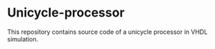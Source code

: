 # Unicycle-processor

This  repository contains source code of a unicycle processor in VHDL simulation. 
